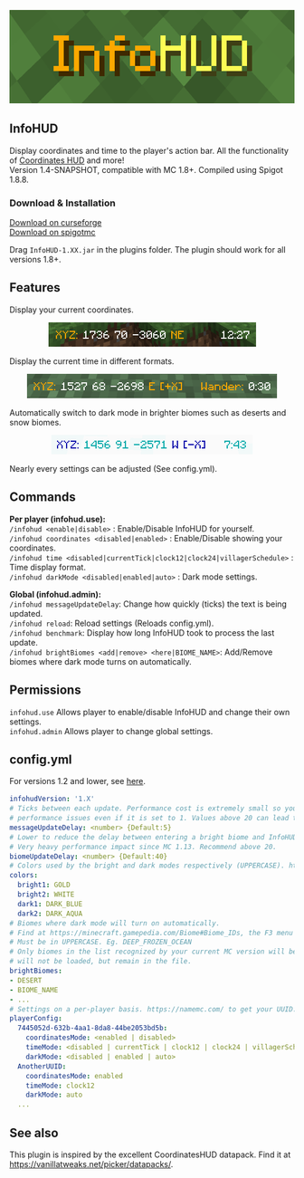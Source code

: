 <p align="center"><img src="/img/thumbnailRect.png"></p>

## InfoHUD
Display coordinates and time to the player's action bar. All the functionality of <a href="https://vanillatweaks.net/picker/datapacks/.">Coordinates HUD</a> and more! \
Version 1.4-SNAPSHOT, compatible with MC 1.8+. Compiled using Spigot 1.8.8.

### Download & Installation

<a href="https://dev.bukkit.org/projects/infohud">Download on curseforge</a> \
<a href="https://www.spigotmc.org/resources/infohud.83844/">Download on spigotmc</a>

Drag `InfoHUD-1.XX.jar` in the plugins folder. The plugin should work for all versions 1.8+.

## Features
Display your current coordinates.
<p align="center"><img src="/img/banner.png"></p>
Display the current time in different formats.
<p align="center"><img src="/img/villagerTime.png"></p>
Automatically switch to dark mode in brighter biomes such as deserts and snow biomes.
<p align="center"><img src="/img/darkMode.png"></p>
Nearly every settings can be adjusted (See config.yml).

## Commands
**Per player (infohud.use):**\
`/infohud <enable|disable>` : Enable/Disable InfoHUD for yourself.\
`/infohud coordinates <disabled|enabled>` : Enable/Disable showing your coordinates.\
`/infohud time <disabled|currentTick|clock12|clock24|villagerSchedule>` : Time display format. \
`/infohud darkMode <disabled|enabled|auto>` : Dark mode settings.

**Global (infohud.admin):**\
`/infohud messageUpdateDelay`: Change how quickly (ticks) the text is being updated.\
`/infohud reload`: Reload settings (Reloads config.yml).\
`/infohud benchmark`: Display how long InfoHUD took to process the last update.\
`/infohud brightBiomes <add|remove> <here|BIOME_NAME>`: Add/Remove biomes where dark mode turns on automatically.

## Permissions
`infohud.use` Allows player to enable/disable InfoHUD and change their own settings.\
`infohud.admin` Allows player to change global settings.

## config.yml
For versions 1.2 and lower, see [here](./README_OLD.md).
```yaml
infohudVersion: '1.X'
# Ticks between each update. Performance cost is extremely small so you are unlikely to run into any
# performance issues even if it is set to 1. Values above 20 can lead to the message fading.
messageUpdateDelay: <number> {Default:5}
# Lower to reduce the delay between entering a bright biome and InfoHUD changing colors. 
# Very heavy performance impact since MC 1.13. Recommend above 20.
biomeUpdateDelay: <number> {Default:40}
# Colors used by the bright and dark modes respectively (UPPERCASE). https://minecraft.gamepedia.com/Formatting_codes
colors:
  bright1: GOLD
  bright2: WHITE
  dark1: DARK_BLUE
  dark2: DARK_AQUA
# Biomes where dark mode will turn on automatically.
# Find at https://minecraft.gamepedia.com/Biome#Biome_IDs, the F3 menu or use /infohud biome add
# Must be in UPPERCASE. Eg. DEEP_FROZEN_OCEAN
# Only biomes in the list recognized by your current MC version will be loaded. Biomes from older/newer versions
# will not be loaded, but remain in the file.
brightBiomes:
- DESERT
- BIOME_NAME
- ...
# Settings on a per-player basis. https://namemc.com/ to get your UUID.
playerConfig:
  7445052d-632b-4aa1-8da8-44be2053bd5b:
    coordinatesMode: <enabled | disabled>
    timeMode: <disabled | currentTick | clock12 | clock24 | villagerSchedule>
    darkMode: <disabled | enabled | auto>
  AnotherUUID:
    coordinatesMode: enabled
    timeMode: clock12
    darkMode: auto
  ...
```

## See also
This plugin is inspired by the excellent CoordinatesHUD datapack. Find it at https://vanillatweaks.net/picker/datapacks/.